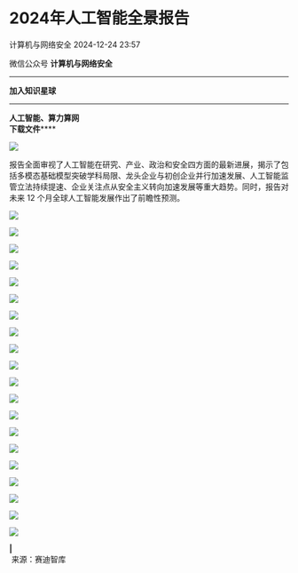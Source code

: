 #  2024年人工智能全景报告   
 计算机与网络安全   2024-12-24 23:57  
  
微信公众号 **计算机与网络安全**  
  
****  
[](https://mp.weixin.qq.com/s?__biz=MjM5OTk4MDE2MA==&mid=2655262055&idx=3&sn=defb384cb6efaa9b3ed3ecd4522f0f71&scene=21#wechat_redirect)  
  
  
  
**加入知识星球**  
****  
**人工智能、算力算网**  
**下载文件******  
  
![](https://mmbiz.qpic.cn/sz_mmbiz_jpg/VcRPEU1K2offMMAibQfKr3GtuDc5y4b3fRSwAfLpnZvytK3Zup7MtBBcQDgkebGznCdEg7a0r4B0zf4yjVuQqxw/640?wx_fmt=other&from=appmsg&tp=webp&wxfrom=5&wx_lazy=1&wx_co=1 "")  
  
报告全面审视了人工智能在研究、产业、政治和安全四方面的最新进展，揭示了包括多模态基础模型突破学科局限、龙头企业与初创企业并行加速发展、人工智能监管立法持续提速、企业关注点从安全主义转向加速发展等重大趋势。同时，报告对未来 12 个月全球人工智能发展作出了前瞻性预测。  
  
![](https://mmbiz.qpic.cn/sz_mmbiz_png/VcRPEU1K2ocGXDGyqkqjM5j6nArxDiaic0X7MNLUWyV5Xey4eYTcgeib9LRcicjibVQTfiakN4kocRFt76RGSOzQsUAA/640?wx_fmt=png&from=appmsg "")  
  
![](https://mmbiz.qpic.cn/sz_mmbiz_png/VcRPEU1K2ocGXDGyqkqjM5j6nArxDiaic0W1rWwSEDmS0DDq8rU2icn0yNjI7md3pO86lqa4iauTDIiccoWMD6b6gCQ/640?wx_fmt=png&from=appmsg "")  
  
![](https://mmbiz.qpic.cn/sz_mmbiz_png/VcRPEU1K2ocGXDGyqkqjM5j6nArxDiaic0YmYHGbrnwg8hSzUeUu28BdoT7jUcicCEmY9wibDreAjIpcCLs3cjTnLQ/640?wx_fmt=png&from=appmsg "")  
  
![](https://mmbiz.qpic.cn/sz_mmbiz_png/VcRPEU1K2ocGXDGyqkqjM5j6nArxDiaic0PrSrSXJh7bvK8yQSwbuZFicYRBx60lJ7whextPdl3DHjsTBs9DT39Wg/640?wx_fmt=png&from=appmsg "")  
  
![](https://mmbiz.qpic.cn/sz_mmbiz_png/VcRPEU1K2ocGXDGyqkqjM5j6nArxDiaic0QoYEBWjrHGcB56Hqaiak50gpKiapoCicoiaLKJhgGLYXobbY7EU8fB3LBA/640?wx_fmt=png&from=appmsg "")  
  
![](https://mmbiz.qpic.cn/sz_mmbiz_png/VcRPEU1K2ocGXDGyqkqjM5j6nArxDiaic0IQ3rjE1yG8xRNRTthq2HnJ44TOz8spfLBSyfa61BUp2j5PO91Iibic1A/640?wx_fmt=png&from=appmsg "")  
  
![](https://mmbiz.qpic.cn/sz_mmbiz_png/VcRPEU1K2ocGXDGyqkqjM5j6nArxDiaic09vebDuOXaApM4RKnLfHFk61uLcDeshAy7rV0VPo0JODkrAEnwQQPHQ/640?wx_fmt=png&from=appmsg "")  
  
![](https://mmbiz.qpic.cn/sz_mmbiz_png/VcRPEU1K2ocGXDGyqkqjM5j6nArxDiaic0BXxQr8nElcFMeufiaQQLg9fMEUv6icZtftASEX9juc9ibK9uZ3NY1FqoQ/640?wx_fmt=png&from=appmsg "")  
  
![](https://mmbiz.qpic.cn/sz_mmbiz_png/VcRPEU1K2ocGXDGyqkqjM5j6nArxDiaic03W1aJkqBGEub0GauhG0LT1kugA8oPnBw4BzzhF878Nic9NNddsl809Q/640?wx_fmt=png&from=appmsg "")  
  
![](https://mmbiz.qpic.cn/sz_mmbiz_png/VcRPEU1K2ocGXDGyqkqjM5j6nArxDiaic0icJM0SgFQEpXOD4tDAZB7Xhibqia7bWq1kGSXKzCqmG9QK0toNsS8tWJQ/640?wx_fmt=png&from=appmsg "")  
  
![](https://mmbiz.qpic.cn/sz_mmbiz_png/VcRPEU1K2ocGXDGyqkqjM5j6nArxDiaic073nndYYyQSMztss8uTP2PEcsdo5gIqpZxyPdPnLXzJibzkmZAaicPHKg/640?wx_fmt=png&from=appmsg "")  
  
![](https://mmbiz.qpic.cn/sz_mmbiz_png/VcRPEU1K2ocGXDGyqkqjM5j6nArxDiaic0oeQPMQBfshhYrYABxB8jmgicKDpDMuEcMNDt3xtW0Zajf8Nia15iaMaQg/640?wx_fmt=png&from=appmsg "")  
  
![](https://mmbiz.qpic.cn/sz_mmbiz_png/VcRPEU1K2ocGXDGyqkqjM5j6nArxDiaic09ibhAiaa2d9c05U9jOU0PSlib1XZL12oicsyjDcBZCnAVuluH1W5cpSTUQ/640?wx_fmt=png&from=appmsg "")  
  
![](https://mmbiz.qpic.cn/sz_mmbiz_png/VcRPEU1K2ocGXDGyqkqjM5j6nArxDiaic0qPwOxFEB0PCILSRxyZibQOCEQCicAhjLibp3iawciaoNj1cicf8CM51YLBQg/640?wx_fmt=png&from=appmsg "")  
  
![](https://mmbiz.qpic.cn/sz_mmbiz_png/VcRPEU1K2ocGXDGyqkqjM5j6nArxDiaic0pMgdiaqpzzQiaCu0YeTBicRYSAMGHZPibnphkIgibgQIJVWdbjTtaHESPkg/640?wx_fmt=png&from=appmsg "")  
  
![](https://mmbiz.qpic.cn/sz_mmbiz_png/VcRPEU1K2ocGXDGyqkqjM5j6nArxDiaic0ic68QOToEkfljYPwQ838J9XWuibA9bdPSCRo0av99hqkudWBibibQokSrQ/640?wx_fmt=png&from=appmsg "")  
  
![](https://mmbiz.qpic.cn/sz_mmbiz_png/VcRPEU1K2ocGXDGyqkqjM5j6nArxDiaic02BP2zhXGZ2lbV0vat2JXAn1JyyoeyhwEUSKRSyGN4Kmiah8VvfApHIA/640?wx_fmt=png&from=appmsg "")  
  
![](https://mmbiz.qpic.cn/sz_mmbiz_png/VcRPEU1K2ocGXDGyqkqjM5j6nArxDiaic0ABuUIg0icdFgBHQF5VRO9aZ5tQTNmEjlyQyPV4X8nNWiboiajH7ImsTyg/640?wx_fmt=png&from=appmsg "")  
  
![](https://mmbiz.qpic.cn/sz_mmbiz_png/VcRPEU1K2ocGXDGyqkqjM5j6nArxDiaic0JZerpiaC8N4Kk8QpA3E4YCNOdOlEREgT3Gh2tb2R8HiaCqJkO7JmJeyg/640?wx_fmt=png&from=appmsg "")  
  
![](https://mmbiz.qpic.cn/sz_mmbiz_png/VcRPEU1K2ocGXDGyqkqjM5j6nArxDiaic0aHjIgibW0ehIo3VvHNiaXRicmm8VI6SfXWL6h4jeYPkrkBHJTYqh6DYpg/640?wx_fmt=png&from=appmsg "")  
  
**|**  
 来源：赛迪智库  
  
